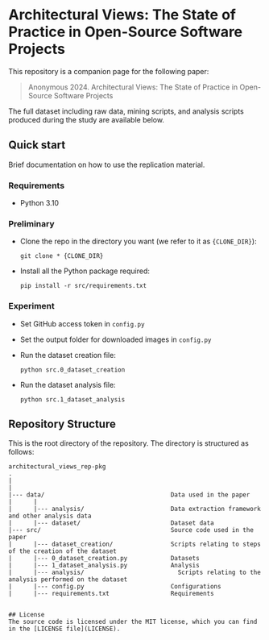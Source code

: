 # Architectural Views: The State of Practice in Open-Source Software Projects
This repository is a companion page for the following paper:
> Anonymous 2024. Architectural Views: The State of Practice in Open-Source Software Projects

The full dataset including raw data, mining scripts, and analysis scripts produced during the study are available below.
  

## Quick start
Brief documentation on how to use the replication material.

### Requirements

- Python 3.10

### Preliminary

- Clone the repo in the directory you want (we refer to it as `{CLONE_DIR}`):

  ```
  git clone * {CLONE_DIR}
  ```

- Install all the Python package required:

  ```
  pip install -r src/requirements.txt
  ```

### Experiment

- Set GitHub access token in <code>config.py</code>

- Set the output folder for downloaded images in <code>config.py</code>

- Run the dataset creation file:

  ```
  python src.0_dataset_creation
  ```

- Run the dataset analysis file:

  ```
  python src.1_dataset_analysis 
  ```


## Repository Structure
This is the root directory of the repository. The directory is structured as follows:

    architectural_views_rep-pkg
    .
    |
    |
    |--- data/                                   Data used in the paper
    |      |
    |      |--- analysis/                        Data extraction framework and other analysis data
    |      |--- dataset/                         Dataset data
    |--- src/             	                     Source code used in the paper
    |      |--- dataset_creation/                Scripts relating to steps of the creation of the dataset
    |      |--- 0_dataset_creation.py            Datasets
    |      |--- 1_dataset_analysis.py            Analysis
    |      |--- analysis/	                       Scripts relating to the analysis performed on the dataset
    |      |--- config.py                        Configurations
    |      |--- requirements.txt                 Requirements
```

## License
The source code is licensed under the MIT license, which you can find in the [LICENSE file](LICENSE).
